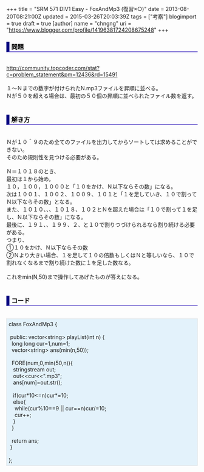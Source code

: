 +++
title = "SRM 571 DIV1 Easy - FoxAndMp3 (復習×○)"
date = 2013-08-20T08:21:00Z
updated = 2015-03-26T20:03:39Z
tags = ["考察"]
blogimport = true
draft = true
[author]
	name = "chngng"
	uri = "https://www.blogger.com/profile/14196381724208675248"
+++

<div dir="ltr" style="text-align: left;" trbidi="on"><h3 style="border-bottom: 2px solid slateblue; border-left: 8px solid navy; color: black; padding: 0px 0px 1px 5px;">問題 </h3><br /><a href="http://community.topcoder.com/stat?c=problem_statement&amp;pm=12436&amp;rd=15491" target="_blank">http://community.topcoder.com/stat?c=problem_statement&amp;pm=12436&amp;rd=15491</a><br /><br />１～Ｎまでの数字が付けられたN.mp3ファイルを昇順に並べる。<br />Ｎが５０を超える場合は、最初の５０個の昇順に並べられたファイル数を返す。<br /><br /><h3 style="border-bottom: 2px solid slateblue; border-left: 8px solid navy; color: black; padding: 0px 0px 1px 5px;">解き方 </h3><br />Ｎが１０＾９のため全てのファイルを出力してからソートしては求めることができない。<br />そのため規則性を見つける必要がある。<br /><br />Ｎ＝１０１８のとき、<br />最初は１から始め，<br />１０，１００，１０００と「１０をかけ、Ｎ以下ならその数」になる。<br />次は１００１、１００２、１００９、１０１と「１を足していき、１０で割ってＮ以下ならその数」となる。<br />また、１０１０、、、１０１８、１０２とＮを超えた場合は「１０で割って１を足し、Ｎ以下ならその数」になる。<br />最後に、１９１、、１９９、２、と１０で割りつづけられるなら割り続ける必要がある。<br />つまり、<br />①１０をかけ、Ｎ以下ならその数<br />②Ｎより大きい場合、１を足して１０の倍数もしくはＮと等しいなら、１０で割れなくなるまで割り続けた数に１を足した数なる。<br /><br />これをmin(N,50)まで操作してあげたものが答えになる。<br /><br /><h3 style="border-bottom: 2px solid slateblue; border-left: 8px solid navy; color: black; padding: 0px 0px 1px 5px;">コード </h3><br /><div style="background-color: #e3f2fb; border: 1px dotted #CCCCCC; padding: 5px;">class FoxAndMp3 {<br /><br /><span class="Apple-tab-span" style="white-space: pre;"> </span>public: vector&lt;string&gt; playList(int n) {<br /><span class="Apple-tab-span" style="white-space: pre;">  </span>long long cur=1,num=1;<br /><span class="Apple-tab-span" style="white-space: pre;">  </span>vector&lt;string&gt; ans(min(n,50));<br /><br /><span class="Apple-tab-span" style="white-space: pre;">  </span>FORE(num,0,min(50,n)){<br /><span class="Apple-tab-span" style="white-space: pre;">   </span>stringstream out;<br /><span class="Apple-tab-span" style="white-space: pre;">   </span>out&lt;&lt;cur&lt;&lt;".mp3";<br /><span class="Apple-tab-span" style="white-space: pre;">   </span>ans[num]=out.str();<br /><br /><span class="Apple-tab-span" style="white-space: pre;">   </span>if(cur*10&lt;=n)cur*=10;<br /><span class="Apple-tab-span" style="white-space: pre;">   </span>else{<br /><span class="Apple-tab-span" style="white-space: pre;">    </span>while(cur%10==9 || cur==n)cur/=10;<br /><span class="Apple-tab-span" style="white-space: pre;">    </span>cur++;<br /><span class="Apple-tab-span" style="white-space: pre;">   </span>}<br /><span class="Apple-tab-span" style="white-space: pre;">  </span>}<br /><br /><span class="Apple-tab-span" style="white-space: pre;">  </span>return ans;<br /><span class="Apple-tab-span" style="white-space: pre;"> </span>}<br /><br />};</div></div>
